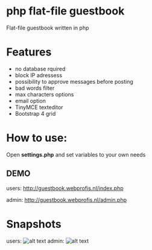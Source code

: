 # php flat-file guestbook
Flat-file guestbook written in php
# Features
* no database rquired
* block IP adressess
* possibility to approve messages before posting
* bad words filter
* max characters options 
* email option
* TinyMCE texteditor
* Bootstrap 4 grid

# How to use:
Open **settings.php** and set variables to your own needs
## DEMO
users: http://guestbook.webprofis.nl/index.php

admin: http://guestbook.webprofis.nl/admin.php
# Snapshots 
users:
![alt text](http://guestbook.webprofis.nl/snap1.png)
admin:
![alt text](http://guestbook.webprofis.nl/snap2.png)

